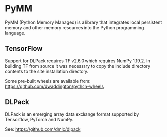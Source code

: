 # PyMM

PyMM (Python Memory Managed) is a library that integrates local
persistent memory and other memory resources into the Python
programming language.

## TensorFlow

Support for DLPack requires TF v2.6.0 which requires NumPy 1.19.2.  In
building TF from source it was necessary to copy the include directory
contents to the site installation directory.

Some pre-built wheels are available from:
https://github.com/dwaddington/python-wheels


## DLPack

DLPack is an emerging array data exchange format supported by Tensorflow,
PyTorch and NumPy.

See: https://github.com/dmlc/dlpack

